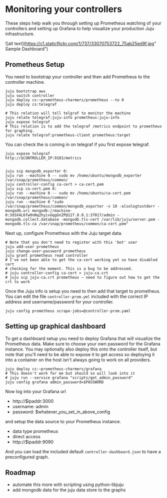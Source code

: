 Monitoring your controllers
===========================


These steps help walk you through setting up Prometheus watching of your
controllers and setting up Grafana to help visualize your production Juju
infrastructure.




![alt text](https://c1.staticflickr.com/1/737/33070753722_75ab25ed9f.jpg" Sample Dashboard")

Prometheus Setup
----------------

You need to bootstrap your controller and then add Prometheus to the
controller machine.

    juju bootstrap aws
    juju switch controller
    juju deploy cs:~prometheus-charmers/prometheus --to 0
    juju deploy cs:telegraf

    # This relation will tell telgraf to monitor the machine
    juju relate telegraf:juju-info prometheus:juju-info
    juju expose telegraf
    # This relation is to add the telegraf /metrics endpoint to prometheus for graphing.
    juju relate telegraf:prometheus-client prometheus:target

You can check the is coming in on telegraf if you first expose telegraf.

    juju expose telegraf
    http://$CONTROLLER_IP:9103/metrics


    juju scp mongodb_exporter 0:
    juju run --machine 0 -- sudo mv /home/ubuntu/mongodb_exporter
    /var/snap/prometheus/common/
    juju controller-config ca-cert > ca-cert.pem
    juju scp ca-cert.pem 0:
    juju run --machine 0 -- sudo mv /home/ubuntu/ca-cert.pem
    /var/snap/prometheus/common/
    juju run --machine 0 "sudo /var/snap/prometheus/common/mongodb_exporter -v 10 -alsologtostderr -mongodb.uri mongodb://machine-0:3dSX4L6fw0nNq2hyivGqgGnZP@127.0.0.1:37017/admin -mongodb.collect.database -mongodb.tls-cert /var/lib/juju/server.pem -mongodb.tls-ca /var/snap/prometheus/common/ca-cert.pem"





Next up, configure Prometheus with the Juju target data.

    # Note that you don't need to register with this 'bot' user
    juju add-user prometheus
    juju change-user-password prometheus
    juju grant prometheus read controller
    # I've not been able to get the ca-cert working yet so have disabled cert
    # checking for the moment. This is a bug to be addressed.
    # juju controller-config ca-cert > juju-ca.crt
    # juju scp juju-ca.crt prometheus — need to figure out how to get the crt to work

Once the Juju info is setup you need to then add that target to prometheus.
You can edit the file `controller-prom.yml` included with the correct IP
address and username/password for your controller.

    juju config prometheus scrape-jobs=@controller-prom.yaml


Setting up graphical dashboard
------------------------------

To get a dashboard setup you need to deploy Grafana that will visualize the
Prometheus data. Make sure to choose your own password for the Grafana
instance. You may optionally also deploy this onto the controller itself, but
note that you'll need to be able to expose it to get access so deploying it
into a container on the host isn't always going to work on all providers.


    juju deploy cs:~prometheus-charmers/grafana
    # This doesn't work for me but should so will look into it
    # juju run --service grafana "scripts/get_admin_password"
    juju config grafana admin_password=$PASSWORD


Now log into your Grafana url

- http://$ipaddr:3000
- username: admin
- password: $whatever_you_set_in_above_config


and setup the data source to your Prometheus instance.

- data type prometheus
- direct access
- http://$ipaddr:9090

And you can load the included default `controller-dashboard.json` to have a
preconfigured graph.


Roadmap
-----------

- automate this more with scripting using python-libjuju
- add mongodb data for the juju data store to the graphs

